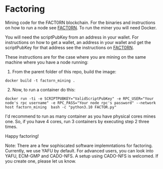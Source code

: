 # Factoring
Mining code for the FACT0RN blockchain. For the binaries and instructions on how to run a node see [FACT0RN](https://github.com/FACT0RN/FACT0RN). To run the miner you will need Docker. 

You will need the scriptPubKey from an address in your wallet. For instructions on how to get a wallet, 
an address in your wallet and get the scriptPubKey for that address see the instructions on [FACT0RN](https://github.com/FACT0RN/FACT0RN).

These instructions are for the case where you are mining on the same machine where you have a node running:

1. From the parent folder of this repo, build the image:
```
docker build -t factorn_mining .
```

2. Now, to run a container do this:

```
docker run -ti -e SCRIPTPUBKEY="ValidScriptPubKey" -e RPC_USER="Your node's rpc username" -e RPC_PASS="Your node rpc's password" --network host factorn_mining  bash -c "python3.10 FACTOR.py"
```

I'd recommend to run as many container as you have physical cores mines one. So, if you have 4 cores, run 3 containers by executing step 2 three times.


Happy factoring!

Note: There are a few sophiscated software implemntations for factoring. Currently, we use YAFU by default. For advanced users, you can look into YAFU, ECM-GMP and CADO-NFS. A setup using CADO-NFS is welcomed. If you create one, please let us know.
